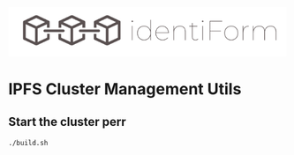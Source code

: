 <p align="center">
  <a href="https://identiform.com/">
    <img alt="identiForm" src="https://github.com/Identiform/website/blob/master/src/assets/img/logo.png" width="683">
  </a>
</p>

# IPFS Cluster Management Utils

## Start the cluster perr

```
./build.sh
```

